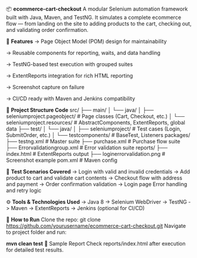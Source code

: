 📦 **ecommerce-cart-checkout**
A modular Selenium automation framework built with Java, Maven, and TestNG. It simulates a complete ecommerce flow — from landing on the site to adding products to the cart, checking out, and validating order confirmation.

🚀 **Features**
-> Page Object Model (POM) design for maintainability

-> Reusable components for reporting, waits, and data handling

-> TestNG-based test execution with grouped suites

-> ExtentReports integration for rich HTML reporting

-> Screenshot capture on failure

-> CI/CD ready with Maven and Jenkins compatibility

🧱 **Project Structure
Code**
src/
├── main/
│   └── java/
│       ├── seleniumproject.pageobject/       # Page classes (Cart, Checkout, etc.)
│       └── seleniumproject.resources/        # AbstractComponents, ExtentReports, global data
├── test/
│   └── java/
│       ├── seleniumproject/                  # Test cases (Login, SubmitOrder, etc.)
│       └── testcomponents/                   # BaseTest, Listeners
packages/
├── testng.xml                                # Master suite
├── purchase.xml                              # Purchase flow suite
├── Errorvalidationgroup.xml                  # Error validation suite
reports/
├── index.html                                # ExtentReports output
├── loginerrorvalidation.png                  # Screenshot example
pom.xml                                        # Maven config


🧪 **Test Scenarios Covered**
-> Login with valid and invalid credentials
-> Add product to cart and validate cart contents
-> Checkout flow with address and payment
-> Order confirmation validation
-> Login page Error handling and retry logic

⚙️ **Tools & Technologies Used**
-> Java 8
-> Selenium WebDriver
-> TestNG
-> Maven
-> ExtentReports
-> Jenkins (optional for CI/CD)

📂 **How to Run**
Clone the repo:
git clone https://github.com/yourusername/ecommerce-cart-checkout.git
Navigate to project folder and run:

**mvn clean test**
📸 Sample Report
Check reports/index.html after execution for detailed test results.
